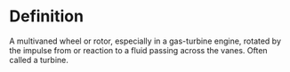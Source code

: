# Definition

A multivaned wheel or rotor, especially in a gas-turbine engine, rotated
by the impulse from or reaction to a fluid passing across the vanes.
Often called a turbine.
